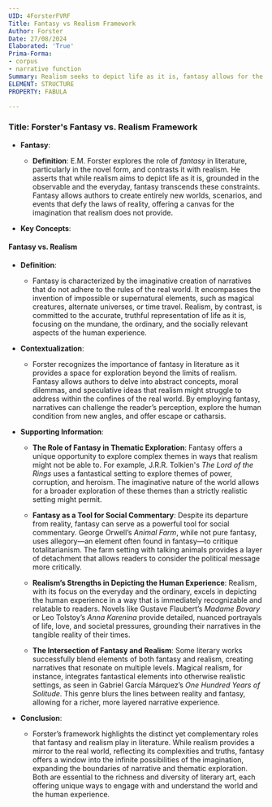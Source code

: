 ```yaml
---
UID: 4ForsterFVRF
Title: Fantasy vs Realism Framework
Author: Forster
Date: 27/08/2024
Elaborated: 'True'
Prima-Forma:
- corpus
- narrative function
Summary: Realism seeks to depict life as it is, fantasy allows for the creation of worlds and scenarios beyond the constraints of reality.
ELEMENT: STRUCTURE
PROPERTY: FABULA

---
```

### Title: **Forster's Fantasy vs. Realism Framework**

- **Fantasy**:
  - **Definition**: E.M. Forster explores the role of *fantasy* in literature, particularly in the novel form, and contrasts it with realism. He asserts that while realism aims to depict life as it is, grounded in the observable and the everyday, fantasy transcends these constraints. Fantasy allows authors to create entirely new worlds, scenarios, and events that defy the laws of reality, offering a canvas for the imagination that realism does not provide.

- **Key Concepts**:

#### **Fantasy vs. Realism**

- **Definition**:
  - Fantasy is characterized by the imaginative creation of narratives that do not adhere to the rules of the real world. It encompasses the invention of impossible or supernatural elements, such as magical creatures, alternate universes, or time travel. Realism, by contrast, is committed to the accurate, truthful representation of life as it is, focusing on the mundane, the ordinary, and the socially relevant aspects of the human experience.

- **Contextualization**:
  - Forster recognizes the importance of fantasy in literature as it provides a space for exploration beyond the limits of realism. Fantasy allows authors to delve into abstract concepts, moral dilemmas, and speculative ideas that realism might struggle to address within the confines of the real world. By employing fantasy, narratives can challenge the reader’s perception, explore the human condition from new angles, and offer escape or catharsis. 

- **Supporting Information**:
  - **The Role of Fantasy in Thematic Exploration**: Fantasy offers a unique opportunity to explore complex themes in ways that realism might not be able to. For example, J.R.R. Tolkien's *The Lord of the Rings* uses a fantastical setting to explore themes of power, corruption, and heroism. The imaginative nature of the world allows for a broader exploration of these themes than a strictly realistic setting might permit.
  
  - **Fantasy as a Tool for Social Commentary**: Despite its departure from reality, fantasy can serve as a powerful tool for social commentary. George Orwell’s *Animal Farm*, while not pure fantasy, uses allegory—an element often found in fantasy—to critique totalitarianism. The farm setting with talking animals provides a layer of detachment that allows readers to consider the political message more critically.

  - **Realism’s Strengths in Depicting the Human Experience**: Realism, with its focus on the everyday and the ordinary, excels in depicting the human experience in a way that is immediately recognizable and relatable to readers. Novels like Gustave Flaubert’s *Madame Bovary* or Leo Tolstoy’s *Anna Karenina* provide detailed, nuanced portrayals of life, love, and societal pressures, grounding their narratives in the tangible reality of their times.

  - **The Intersection of Fantasy and Realism**: Some literary works successfully blend elements of both fantasy and realism, creating narratives that resonate on multiple levels. Magical realism, for instance, integrates fantastical elements into otherwise realistic settings, as seen in Gabriel García Márquez’s *One Hundred Years of Solitude*. This genre blurs the lines between reality and fantasy, allowing for a richer, more layered narrative experience.

- **Conclusion**:
  - Forster’s framework highlights the distinct yet complementary roles that fantasy and realism play in literature. While realism provides a mirror to the real world, reflecting its complexities and truths, fantasy offers a window into the infinite possibilities of the imagination, expanding the boundaries of narrative and thematic exploration. Both are essential to the richness and diversity of literary art, each offering unique ways to engage with and understand the world and the human experience.